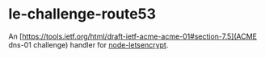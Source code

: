 # le-challenge-route53

An [https://tools.ietf.org/html/draft-ietf-acme-acme-01#section-7.5](ACME dns-01 challenge)
handler for [node-letsencrypt](https://github.com/Daplie/node-letsencrypt).
